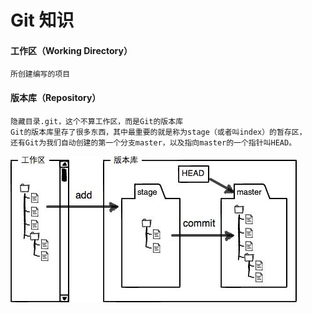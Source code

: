# Git 知识
#### 工作区（Working Directory）
```
所创建编写的项目
```
#### 版本库（Repository）
```
隐藏目录.git，这个不算工作区，而是Git的版本库
Git的版本库里存了很多东西，其中最重要的就是称为stage（或者叫index）的暂存区，
还有Git为我们自动创建的第一个分支master，以及指向master的一个指针叫HEAD。
```
![工作区与版本库](./img/0.jpg)

